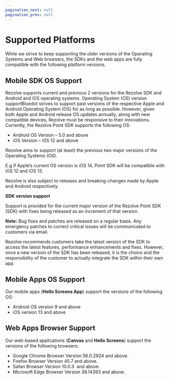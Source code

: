 ```yaml
---
pagination_next: null
pagination_prev: null
---
```


Supported Platforms
===================

While we strive to keep supporting the older versions of the Operating Systems and Web browsers, the SDKs and the web apps are fully compatible with the following platform versions.

Mobile SDK OS Support
---------------------

Rezolve supports current and previous 2 versions for the Rezolve SDK and Android and iOS operating systems. Operating System (OS) version supportBluedot strives to support past versions of the respective Apple and Android Operating System (OS) for as long as possible. However, given both Apple and Android release OS updates annually, along with new compatible devices, Rezolve must be responsive to their innovations. Currently, the Rezolve Point SDK supports the following OS:

*   Android OS Version – 5.0 and above
*   iOS Version – iOS 12 and above

Rezolve aims to support (at least) the previous two major versions of the Operating Systems (OS). 

E.g if Apple’s current OS version is iOS 14, Point SDK will be compatible with iOS 12 and iOS 13.

Rezolve is also subject to releases and breaking-changes made by Apple and Android respectively.

**SDK version support**

Support is provided for the current major version of the Rezolve Point SDK (SDK) with fixes being released as an increment of that version.

**Note:** Bug fixes and patches are released on a regular basis. Any emergency patches to correct critical issues will be communicated to customers via email.

Rezolve recommends customers take the latest version of the SDK to access the latest features, performance enhancements and fixes. However, once a new version of the SDK has been released, it is the choice and the responsibility of the customer to actually integrate the SDK within their own app.

Mobile Apps OS Support
----------------------

Our mobile apps (**Hello Screens App**) support the versions of the following OS:

*   Android OS version 9 and above
*   iOS version 13 and above

Web Apps Browser Support
------------------------

Our web-based applications (**Canvas** and **Hello Screens**) support the versions of the following browsers:

*   Google Chrome Browser Version 56.0.2924 and above.
*   Firefox Browser Version 45.7 and above.
*   Safari Browser Version 10.0.3  and above.
*   Microsoft Edge Browser Version 38.14393 and above.
